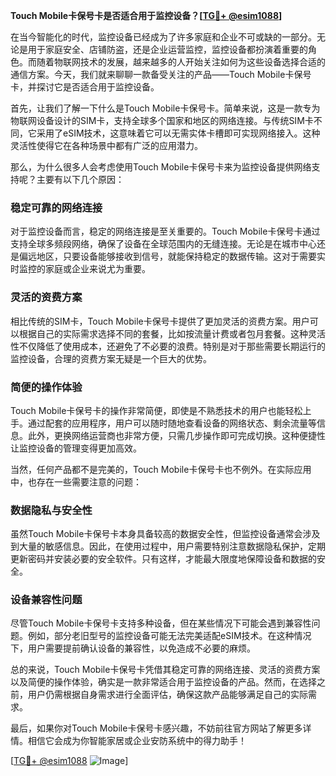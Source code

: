 **Touch Mobile卡保号卡是否适合用于监控设备？[[TG💪+ @esim1088](https://t.me/s/esim1088)]**

在当今智能化的时代，监控设备已经成为了许多家庭和企业不可或缺的一部分。无论是用于家庭安全、店铺防盗，还是企业运营监控，监控设备都扮演着重要的角色。而随着物联网技术的发展，越来越多的人开始关注如何为这些设备选择合适的通信方案。今天，我们就来聊聊一款备受关注的产品——Touch Mobile卡保号卡，并探讨它是否适合用于监控设备。

首先，让我们了解一下什么是Touch Mobile卡保号卡。简单来说，这是一款专为物联网设备设计的SIM卡，支持全球多个国家和地区的网络连接。与传统SIM卡不同，它采用了eSIM技术，这意味着它可以无需实体卡槽即可实现网络接入。这种灵活性使得它在各种场景中都有广泛的应用潜力。

那么，为什么很多人会考虑使用Touch Mobile卡保号卡来为监控设备提供网络支持呢？主要有以下几个原因：

### 稳定可靠的网络连接

对于监控设备而言，稳定的网络连接是至关重要的。Touch Mobile卡保号卡通过支持全球多频段网络，确保了设备在全球范围内的无缝连接。无论是在城市中心还是偏远地区，只要设备能够接收到信号，就能保持稳定的数据传输。这对于需要实时监控的家庭或企业来说尤为重要。

### 灵活的资费方案

相比传统的SIM卡，Touch Mobile卡保号卡提供了更加灵活的资费方案。用户可以根据自己的实际需求选择不同的套餐，比如按流量计费或者包月套餐。这种灵活性不仅降低了使用成本，还避免了不必要的浪费。特别是对于那些需要长期运行的监控设备，合理的资费方案无疑是一个巨大的优势。

### 简便的操作体验

Touch Mobile卡保号卡的操作非常简便，即使是不熟悉技术的用户也能轻松上手。通过配套的应用程序，用户可以随时随地查看设备的网络状态、剩余流量等信息。此外，更换网络运营商也非常方便，只需几步操作即可完成切换。这种便捷性让监控设备的管理变得更加高效。

当然，任何产品都不是完美的，Touch Mobile卡保号卡也不例外。在实际应用中，也存在一些需要注意的问题：

### 数据隐私与安全性

虽然Touch Mobile卡保号卡本身具备较高的数据安全性，但监控设备通常会涉及到大量的敏感信息。因此，在使用过程中，用户需要特别注意数据隐私保护，定期更新密码并安装必要的安全软件。只有这样，才能最大限度地保障设备和数据的安全。

### 设备兼容性问题

尽管Touch Mobile卡保号卡支持多种设备，但在某些情况下可能会遇到兼容性问题。例如，部分老旧型号的监控设备可能无法完美适配eSIM技术。在这种情况下，用户需要提前确认设备的兼容性，以免造成不必要的麻烦。

总的来说，Touch Mobile卡保号卡凭借其稳定可靠的网络连接、灵活的资费方案以及简便的操作体验，确实是一款非常适合用于监控设备的产品。然而，在选择之前，用户仍需根据自身需求进行全面评估，确保这款产品能够满足自己的实际需求。

最后，如果你对Touch Mobile卡保号卡感兴趣，不妨前往官方网站了解更多详情。相信它会成为你智能家居或企业安防系统中的得力助手！

[[TG💪+ @esim1088](https://t.me/s/esim1088) ![Image](https://i.postimg.cc/4NQfJmqS/Snipaste-2025-05-13-00-14-12.png)]